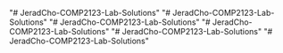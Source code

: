 "# JeradCho-COMP2123-Lab-Solutions" 
"# JeradCho-COMP2123-Lab-Solutions" 
"# JeradCho-COMP2123-Lab-Solutions" 
"# JeradCho-COMP2123-Lab-Solutions" 
"# JeradCho-COMP2123-Lab-Solutions" 
"# JeradCho-COMP2123-Lab-Solutions" 
